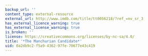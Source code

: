 ```yaml
---
backup_url: ''
content_type: external-resource
external_url: http://www.imdb.com/title/tt0056218/?ref_=nv_sr_3
has_external_licence_warning: true
has_external_license_warning: true
is_broken: ''
license: https://creativecommons.org/licenses/by-nc-sa/4.0/
title: '*The Manchurian Candidate*'
uid: 0a2db9c2-f5a9-4362-97fe-70677e43c419
---
```


